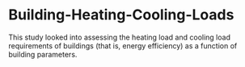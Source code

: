 # Building-Heating-Cooling-Loads
This study looked into assessing the heating load and cooling load requirements of buildings (that is, energy efficiency) as a function of building parameters.
